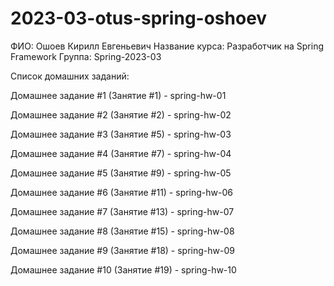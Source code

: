 # 2023-03-otus-spring-oshoev
ФИО: Ошоев Кирилл Евгеньевич
Название курса: Разработчик на Spring Framework
Группа: Spring-2023-03

Список домашних заданий:

Домашнее задание #1 (Занятие #1) - spring-hw-01

Домашнее задание #2 (Занятие #2) - spring-hw-02

Домашнее задание #3 (Занятие #5) - spring-hw-03

Домашнее задание #4 (Занятие #7) - spring-hw-04

Домашнее задание #5 (Занятие #9) - spring-hw-05

Домашнее задание #6 (Занятие #11) - spring-hw-06

Домашнее задание #7 (Занятие #13) - spring-hw-07

Домашнее задание #8 (Занятие #15) - spring-hw-08

Домашнее задание #9 (Занятие #18) - spring-hw-09

Домашнее задание #10 (Занятие #19) - spring-hw-10